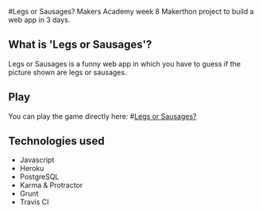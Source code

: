 #Legs or Sausages?
Makers Academy week 8 Makerthon project to build a web app in 3 days.

## What is 'Legs or Sausages'?

Legs or Sausages is a funny web app in which you have to guess if the picture shown are legs or sausages.

## Play
You can play the game directly here: #[Legs or Sausages?](http://legsorsausages.herokuapp.com)

## Technologies used

* Javascript
* Heroku
* PostgreSQL
* Karma & Protractor
* Grunt
* Travis CI
